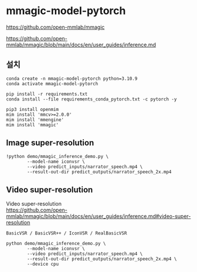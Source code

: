 # mmagic-model-pytorch

https://github.com/open-mmlab/mmagic

https://github.com/open-mmlab/mmagic/blob/main/docs/en/user_guides/inference.md


## 설치

```
conda create -n mmagic-model-pytorch python=3.10.9
conda activate mmagic-model-pytorch
```

```
pip install -r requirements.txt
conda install --file requirements_conda_pytorch.txt -c pytorch -y
```

```
pip3 install openmim
mim install 'mmcv>=2.0.0'
mim install 'mmengine'
mim install 'mmagic'
```

## Image super-resolution

```
!python demo/mmagic_inference_demo.py \
        --model-name iconvsr \
        --video predict_inputs/narrator_speech.mp4 \
        --result-out-dir predict_outputs/narrator_speech_2x.mp4
```

## Video super-resolution

Video super-resolution  
https://github.com/open-mmlab/mmagic/blob/main/docs/en/user_guides/inference.md#video-super-resolution

```
BasicVSR / BasicVSR++ / IconVSR / RealBasicVSR
```
```
python demo/mmagic_inference_demo.py \
        --model-name iconvsr \
        --video predict_inputs/narrator_speech.mp4 \
        --result-out-dir predict_outputs/narrator_speech_2x.mp4 \
        --device cpu
```
